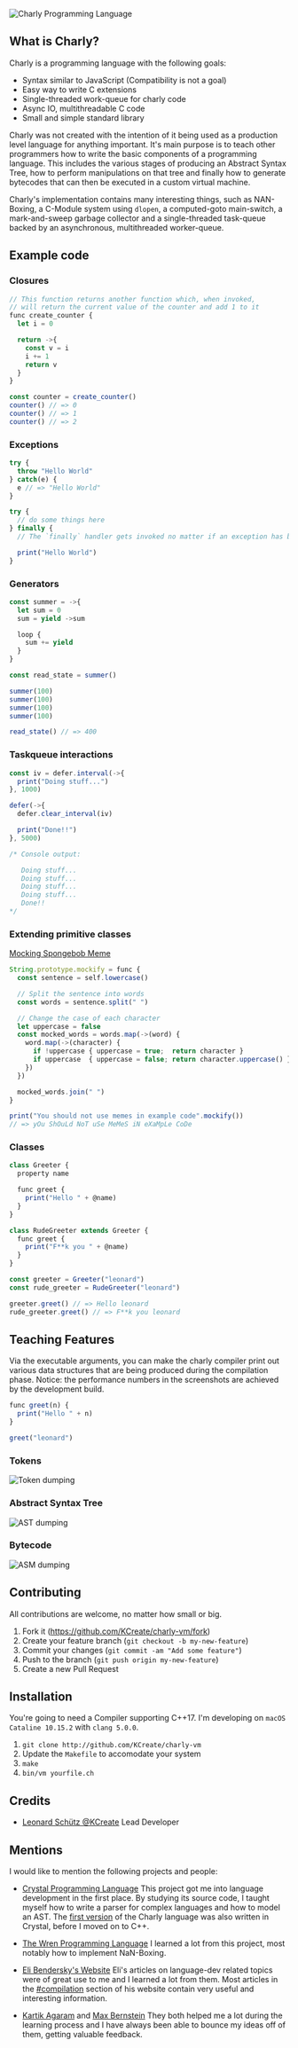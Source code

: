 ![Charly Programming Language](docs/charly-vm.png)

## What is Charly?

Charly is a programming language with the following goals:

- Syntax similar to JavaScript (Compatibility is not a goal)
- Easy way to write C extensions
- Single-threaded work-queue for charly code
- Async IO, multithreadable C code
- Small and simple standard library

Charly was not created with the intention of it being used as a production level language for anything important. It's main purpose is to teach other programmers how to write the basic components of a programming language. This includes the various stages of producing an Abstract Syntax Tree, how to perform manipulations on that tree and finally how to generate bytecodes that can then be executed in a custom virtual machine.

Charly's implementation contains many interesting things, such as NAN-Boxing, a C-Module system using `dlopen`, a computed-goto main-switch, a mark-and-sweep garbage collector and a single-threaded task-queue backed by an asynchronous, multithreaded worker-queue.

## Example code

### Closures
```javascript
// This function returns another function which, when invoked,
// will return the current value of the counter and add 1 to it
func create_counter {
  let i = 0

  return ->{
    const v = i
    i += 1
    return v
  }
}

const counter = create_counter()
counter() // => 0
counter() // => 1
counter() // => 2
```

### Exceptions
```javascript
try {
  throw "Hello World"
} catch(e) {
  e // => "Hello World"
}

try {
  // do some things here
} finally {
  // The `finally` handler gets invoked no matter if an exception has been caught or not

  print("Hello World")
}
```

### Generators
```javascript
const summer = ->{
  let sum = 0
  sum = yield ->sum

  loop {
    sum += yield
  }
}

const read_state = summer()

summer(100)
summer(100)
summer(100)
summer(100)

read_state() // => 400
```

### Taskqueue interactions
```javascript
const iv = defer.interval(->{
  print("Doing stuff...")
}, 1000)

defer(->{
  defer.clear_interval(iv)

  print("Done!!")
}, 5000)

/* Console output:

   Doing stuff...
   Doing stuff...
   Doing stuff...
   Doing stuff...
   Done!!
*/
```

### Extending primitive classes

[Mocking Spongebob Meme](https://knowyourmeme.com/memes/mocking-spongebob)

```javascript
String.prototype.mockify = func {
  const sentence = self.lowercase()

  // Split the sentence into words
  const words = sentence.split(" ")

  // Change the case of each character
  let uppercase = false
  const mocked_words = words.map(->(word) {
    word.map(->(character) {
      if !uppercase { uppercase = true;  return character }
      if uppercase  { uppercase = false; return character.uppercase() }
    })
  })

  mocked_words.join(" ")
}

print("You should not use memes in example code".mockify())
// => yOu ShOuLd NoT uSe MeMeS iN eXaMpLe CoDe
```

### Classes
```javascript
class Greeter {
  property name

  func greet {
    print("Hello " + @name)
  }
}

class RudeGreeter extends Greeter {
  func greet {
    print("F**k you " + @name)
  }
}

const greeter = Greeter("leonard")
const rude_greeter = RudeGreeter("leonard")

greeter.greet() // => Hello leonard
rude_greeter.greet() // => F**k you leonard
```

## Teaching Features

Via the executable arguments, you can make the charly compiler print out various data structures that are being produced during the compilation phase. Notice: the performance numbers in the screenshots are achieved by the development build.

```javascript
func greet(n) {
  print("Hello " + n)
}

greet("leonard")
```

### Tokens

![Token dumping](docs/dump_tokens.png)

### Abstract Syntax Tree

![AST dumping](docs/ast_dump.png)

### Bytecode

![ASM dumping](docs/asm_dump.png)

## Contributing

All contributions are welcome, no matter how small or big.

1. Fork it (https://github.com/KCreate/charly-vm/fork)
2. Create your feature branch (`git checkout -b my-new-feature`)
3. Commit your changes (`git commit -am "Add some feature"`)
4. Push to the branch (`git push origin my-new-feature`)
5. Create a new Pull Request

## Installation

You're going to need a Compiler supporting C++17.
I'm developing on `macOS Cataline 10.15.2` with `clang 5.0.0`.

1. `git clone http://github.com/KCreate/charly-vm`
2. Update the `Makefile` to accomodate your system
3. `make`
4. `bin/vm yourfile.ch`

## Credits

- [Leonard Schütz @KCreate](http://github.com/KCreate) Lead Developer

## Mentions

I would like to mention the following projects and people:

- [Crystal Programming Language](https://github.com/crystal-lang/crystal)
  This project got me into language development in the first place. By studying its source code, I taught myself how to write a parser for complex languages and how to model an AST. The [first version](https://github.com/charly-lang/charly) of the Charly language was also written in Crystal, before I moved on to C++.

- [The Wren Programming Language](https://github.com/wren-lang/wren)
  I learned a lot from this project, most notably how to implement NaN-Boxing.

- [Eli Bendersky's Website](https://eli.thegreenplace.net/)
  Eli's articles on language-dev related topics were of great use to me and I learned a lot from them. Most articles in the [#compilation](https://eli.thegreenplace.net/tag/compilation) section of his website contain very useful and interesting information.

- [Kartik Agaram](http://akkartik.name/) and [Max Bernstein](https://bernsteinbear.com/)
  They both helped me a lot during the learning process and I have always been able to bounce my ideas off of them, getting valuable feedback.
